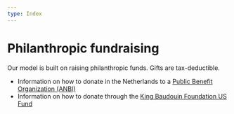 ```yaml
---
type: Index
---
```


# Philanthropic fundraising

Our model is built on raising philanthropic funds. Gifts are tax-deductible. 

* Information on how to donate in the Netherlands to a [Public Benefit Organization (ANBI)](ANBI.md)
* Information on how to donate through the [King Baudouin Foundation US Fund](King-Baudoin.md)




